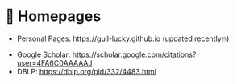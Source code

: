# 📎 Homepages
- Personal Pages: https://guil-lucky.github.io (updated recently🔥)
<!-- - Linkedin: https://www.linkedin.com/in/rayeren -->
- Google Scholar: https://scholar.google.com/citations?user=4FA6C0AAAAAJ
- DBLP: https://dblp.org/pid/332/4483.html
